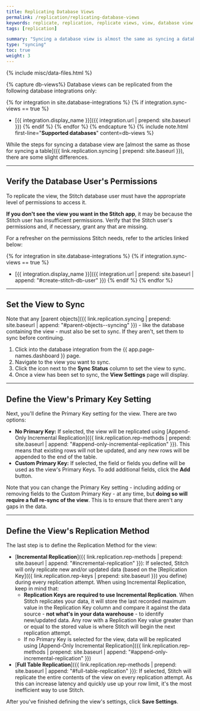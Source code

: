 ```yaml
---
title: Replicating Database Views
permalink: /replication/replicating-database-views
keywords: replicate, replication, replicate views, view, database view, replicate database view
tags: [replication]

summary: "Syncing a database view is almost the same as syncing a database table. In this guide, we'll cover the database integrations that support views and the additional steps required to sync a database view."
type: "syncing"
toc: true
weight: 3
---
```

{% include misc/data-files.html %}

{% capture db-views%}
Database views can be replicated from the following database integrations only:

{% for integration in site.database-integrations %}
{% if integration.sync-views == true %}
- [{{ integration.display_name }}]({{ integration.url | prepend: site.baseurl }})
{% endif %}
{% endfor %}
{% endcapture %}
{% include note.html first-line="**Supported databases**" content=db-views %}

While the steps for syncing a database view are [almost the same as those for syncing a table]({{ link.replication.syncing | prepend: site.baseurl }}), there are some slight differences.

---

## Verify the Database User's Permissions

To replicate the view, the Stitch database user must have the appropriate level of permissions to access it.

**If you don't see the view you want in the Stitch app**, it may be because the Stitch user has insufficient permissions. Verify that the Stitch user's permissions and, if necessary, grant any that are missing.

For a refresher on the permissions Stitch needs, refer to the articles linked below:

{% for integration in site.database-integrations %}
{% if integration.sync-views == true %}
- [{{ integration.display_name }}]({{ integration.url | prepend: site.baseurl | append: "#create-stitch-db-user" }})
{% endif %}
{% endfor %}

--- 

## Set the View to Sync

Note that any [parent objects]({{ link.replication.syncing | prepend: site.baseurl | append: "#parent-objects--syncing" }}) - like the database containing the view - must also be set to sync. If they aren't, set them to sync before continuing.

1. Click into the database integration from the {{ app.page-names.dashboard }} page.
2. Navigate to the view you want to sync.
3. Click the icon next to the **Sync Status** column to set the view to sync.
3. Once a view has been set to sync, the **View Settings** page will display.

---

## Define the View's Primary Key Setting

Next, you'll define the Primary Key setting for the view. There are two options:

- **No Primary Key:** If selected, the view will be replicated using [Append-Only Incremental Replication]({{ link.replication.rep-methods | prepend: site.baseurl | append: "#append-only-incremental-replication" }}). This means that existing rows will not be updated, and any new rows will be appended to the end of the table.
- **Custom Primary Key:** If selected, the field or fields you define will be used as the view's Primary Keys. To add additional fields, click the **Add** button.

Note that you can change the Primary Key setting - including adding or removing fields to the Custom Primary Key - at any time, but **doing so will require a full re-sync of the view**. This is to ensure that there aren't any gaps in the data.

---

## Define the View's Replication Method

The last step is to define the Replication Method for the view:

- [**Incremental Replication**]({{ link.replication.rep-methods | prepend: site.baseurl | append: "#incremental-replication" }}): If selected, Stitch will only replicate new and/or updated data (based on the [Replication Key]({{ link.replication.rep-keys | prepend: site.baseurl }}) you define) during every replication attempt. When using Incremental Replication, keep in mind that:
   - **Replication Keys are required to use Incremental Replication**. When Stitch replicates your data, it will store the last recorded maximum value in the Replication Key column and compare it against the data source - **not what's in your data warehouse** - to identify new/updated data. Any row with a Replication Key value greater than or equal to the stored value is where Stitch will begin the next replication attempt.
   - If no Primary Key is selected for the view, data will be replicated using [Append-Only Incremental Replication]({{ link.replication.rep-methods | prepend: site.baseurl | append: "#append-only-incremental-replication" }})
- [**Full Table Replication**]({{ link.replication.rep-methods | prepend: site.baseurl | append: "#full-table-replication" }}): If selected, Stitch will replicate the entire contents of the view on every replication attempt. As this can increase latency and quickly use up your row limit, it's the most inefficient way to use Stitch. 

After you've finished defining the view's settings, click **Save Settings**.